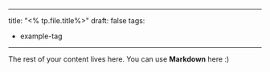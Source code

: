  ---
title: "<% tp.file.title%>"
draft: false
tags:
  - example-tag
---
 
The rest of your content lives here. You can use **Markdown** here :)

